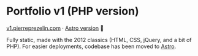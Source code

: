 # Portfolio v1 (PHP version)

[v1.pierreprezelin.com](https://v1.pierreprezelin.com) · [Astro version](https://github.com/OldsunFlush/portfolio-v1-astro) 🚀

Fully static, made with the 2012 classics (HTML, CSS, jQuery, and a bit of PHP). For easier deployments, codebase has been moved to [Astro](https://astro.build/).